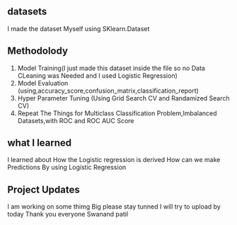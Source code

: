 ## datasets
I made the dataset Myself using SKlearn.Dataset

## Methodolody
1. Model Training(I just made this dataset inside the file so no Data CLeaning was Needed and I used Logistic Regression)
2. Model Evaluation (using,accuracy_score,confusion_matrix,classification_report)
3. Hyper Parameter Tuning (Using Grid Search CV and Randamized Search CV)
4. Repeat The Things for Multiclass Classification Problem,Imbalanced Datasets,with ROC and ROC AUC Score

## what I learned
I learned about How the Logistic regression is derived How can we make Predictions By using Logistic Regression

## Project Updates
I am working on some thimg Big please stay tunned I will try to upload by today
Thank you everyone
Swanand patil


